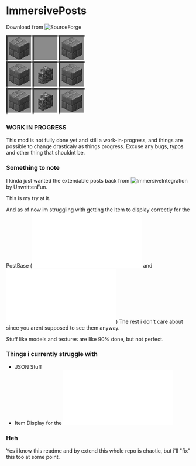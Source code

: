 # ImmersivePosts
Download from ![SourceForge](https://minecraft.curseforge.com/projects/immersiveposts)

![Recipe](/imgs/base_recipe.png)

### WORK IN PROGRESS
This mod is not fully done yet and still a work-in-progress, and things are possible to change drasticaly as things progress.
Excuse any bugs, typos and other thing that shouldnt be.

### Something to note
I kinda just wanted the extendable posts back from ![ImmersiveIntegration](https://github.com/UnwrittenFun/ImmersiveIntegration) by UnwrittenFun.

This is my try at it.

And as of now im struggling with getting the Item to display correctly for the PostBase (![JSON](/src/main/resources/assets/immersiveposts/models/block/extendablepost/postbase.json) and ![Java](/src/main/java/twistedgate/immersiveposts/common/blocks/BlockPost.java))
The rest i don't care about since you arent supposed to see them anyway.

Stuff like models and textures are like 90% done, but not perfect.

### Things i currently struggle with
 - JSON Stuff
 - Item Display for the ![PostBase](/src/main/resources/assets/immersiveposts/models/block/extendablepost/postbase.json)

### Heh
Yes i know this readme and by extend this whole repo is chaotic, but i'll "fix" this too at some point.
